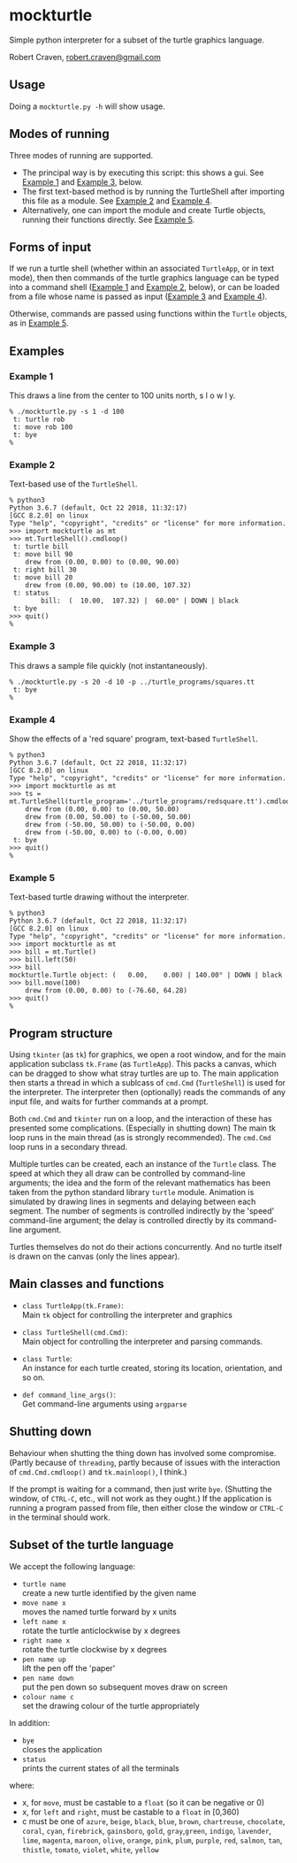 # mockturtle

Simple python interpreter for a subset of the turtle graphics language.

Robert Craven, robert.craven@gmail.com

## Usage

Doing a `mockturtle.py -h` will show usage.

## Modes of running

Three modes of running are supported.

 - The principal way is by executing this script: this shows a gui.
   See [Example 1](#example-1) and [Example 3](#example-3), below.
 - The first text-based method is by running the TurtleShell after importing
   this file as a module.  See [Example 2](#example-2) and
   [Example 4](#example-4).
 - Alternatively, one can import the module and create Turtle objects,
   running their functions directly.  See [Example 5](#example-5).

## Forms of input

If we run a turtle shell (whether within an associated `TurtleApp`, or
in text mode), then then commands of the turtle graphics language can
be typed into a command shell ([Example 1](#example-1) and
[Example 2](#example-2), below), or can be loaded from a file whose
name is passed as input ([Example 3](#example-3) and
[Example 4](#example-4)).

Otherwise, commands are passed using functions within the `Turtle` objects,
as in [Example 5](#example-5).

## Examples

### Example 1

This draws a line from the center to 100 units north, s l o w l y.

    % ./mockturtle.py -s 1 -d 100              
     t: turtle rob  
     t: move rob 100  
     t: bye  
    % 

### Example 2

Text-based use of the `TurtleShell`.

    % python3  
    Python 3.6.7 (default, Oct 22 2018, 11:32:17)   
    [GCC 8.2.0] on linux  
    Type "help", "copyright", "credits" or "license" for more information.  
    >>> import mockturtle as mt  
    >>> mt.TurtleShell().cmdloop()  
     t: turtle bill   
     t: move bill 90  
        drew from (0.00, 0.00) to (0.00, 90.00)  
     t: right bill 30  
     t: move bill 20  
        drew from (0.00, 90.00) to (10.00, 107.32)  
     t: status  
            bill:  (  10.00,  107.32) |  60.00° | DOWN | black  
     t: bye  
    >>> quit()  
    %

### Example 3

This draws a sample file quickly (not instantaneously).

    % ./mockturtle.py -s 20 -d 10 -p ../turtle_programs/squares.tt
     t: bye
    %

### Example 4

Show the effects of a 'red square' program, text-based `TurtleShell`.

    % python3
    Python 3.6.7 (default, Oct 22 2018, 11:32:17) 
    [GCC 8.2.0] on linux
    Type "help", "copyright", "credits" or "license" for more information.
    >>> import mockturtle as mt
    >>> ts = mt.TurtleShell(turtle_program='../turtle_programs/redsquare.tt').cmdloop()
        drew from (0.00, 0.00) to (0.00, 50.00)
        drew from (0.00, 50.00) to (-50.00, 50.00)
        drew from (-50.00, 50.00) to (-50.00, 0.00)
        drew from (-50.00, 0.00) to (-0.00, 0.00)
     t: bye
    >>> quit()
    %

### Example 5

Text-based turtle drawing without the interpreter.

    % python3
    Python 3.6.7 (default, Oct 22 2018, 11:32:17) 
    [GCC 8.2.0] on linux
    Type "help", "copyright", "credits" or "license" for more information.
    >>> import mockturtle as mt
    >>> bill = mt.Turtle()
    >>> bill.left(50)
    >>> bill
    mockturtle.Turtle object: (   0.00,    0.00) | 140.00° | DOWN | black
    >>> bill.move(100)
        drew from (0.00, 0.00) to (-76.60, 64.28)
    >>> quit()
    %

## Program structure

Using `tkinter` (as `tk`) for graphics, we open a root window, and for the
main application subclass `tk.Frame` (as `TurtleApp`).  This packs a
canvas, which can be dragged to show what stray turtles are up to.
The main application then starts a thread in which a sublcass of
`cmd.Cmd` (`TurtleShell`) is used for the interpreter.  The interpreter
then (optionally) reads the commands of any input file, and waits for
further commands at a prompt.

Both `cmd.Cmd` and `tkinter` run on a loop, and the interaction of these
has presented some complications.  (Especially in shutting down)  The
main tk loop runs in the main thread (as is strongly recommended).
The `cmd.Cmd` loop runs in a secondary thread.

Multiple turtles can be created, each an instance of the `Turtle` class.
The speed at which they all draw can be controlled by command-line
arguments; the idea and the form of the relevant mathematics has been
taken from the python standard library `turtle` module.  Animation is
simulated by drawing lines in segments and delaying between each
segment.  The number of segments is controlled indirectly by the
'speed' command-line argument; the delay is controlled directly by
its command-line argument.

Turtles themselves do not do their actions concurrently.  And no
turtle  itself is drawn on the canvas (only the lines appear).

## Main classes and functions

  - `class TurtleApp(tk.Frame)`:  
    Main `tk` object for controlling the interpreter and graphics

  - `class TurtleShell(cmd.Cmd)`:  
    Main object for controlling the interpreter and parsing
    commands.

  - `class Turtle`:  
    An instance for each turtle created, storing its location,
    orientation, and so on.

  - `def command_line_args()`:  
    Get command-line arguments using `argparse`

## Shutting down

Behaviour when shutting the thing down has involved some compromise.
(Partly because of `threading`, partly because of issues with the
interaction of `cmd.Cmd.cmdloop()` and `tk.mainloop()`, I think.)  

If the prompt is waiting for a command, then just write `bye`.
(Shutting the window, of `CTRL-C`, etc., will not work as they ought.)
If the application is running a program passed from file, then either
close the window or `CTRL-C` in the terminal should work.

## Subset of the turtle language

We accept the following language:

 - `turtle name`  
   create a new turtle identified by the given name
 - `move name x`  
   moves the named turtle forward by x units
 - `left name x`  
   rotate the turtle anticlockwise by x degrees
 - `right name x`  
   rotate the turtle clockwise by x degrees
 - `pen name up`  
   lift the pen off the 'paper'
 - `pen name down`  
   put the pen down so subsequent moves draw on screen
 - `colour name c`  
   set the drawing colour of the turtle appropriately

In addition:

 - `bye`  
   closes the application
 - `status`  
   prints the current states of all the terminals

where:

  - x, for `move`, must be castable to a `float` (so it can be negative or 0)
  - x, for `left` and `right`, must be castable to a `float` in [0,360)
  - c must be one of `azure`, `beige`, `black`, `blue`, `brown`,
    `chartreuse`, `chocolate`, `coral`, `cyan`,
    `firebrick`, `gainsboro`, `gold`, `gray`,`green`,
    `indigo`, `lavender`, `lime`, `magenta`,
    `maroon`, `olive`, `orange`, `pink`, `plum`,
    `purple`, `red`, `salmon`, `tan`, `thistle`,
    `tomato`, `violet`, `white`, `yellow`
